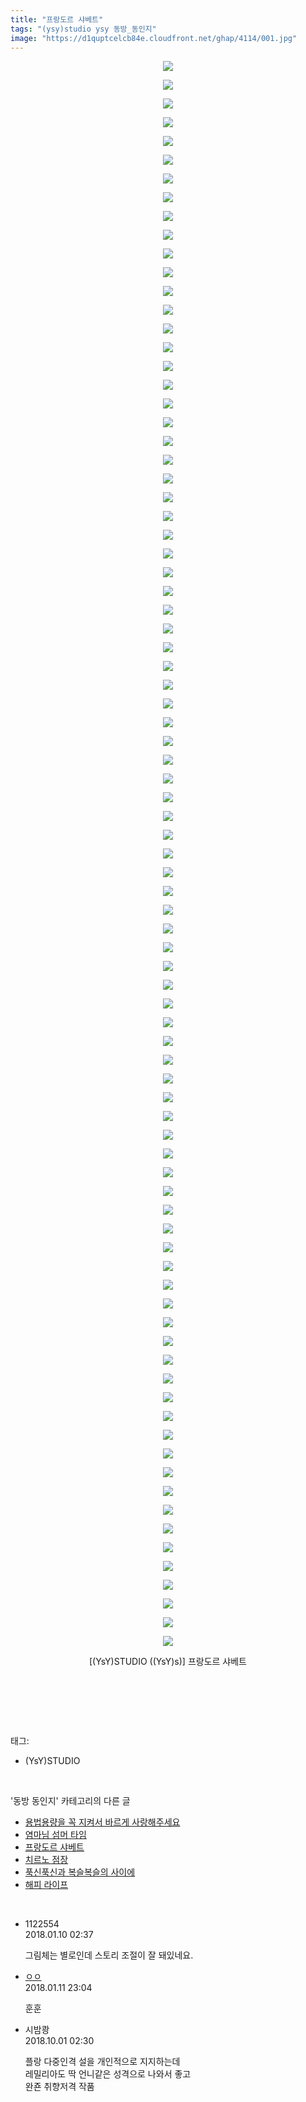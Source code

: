 ```yaml
---
title: "프랑도르 샤베트"
tags: "(ysy)studio ysy 동방_동인지"
image: "https://d1quptcelcb84e.cloudfront.net/ghap/4114/001.jpg"
---
```

<div class="article">
<p style="text-align: center; clear: none; float: none;"><img src="{{ site.imgserver8 }}/ghap/4114/001.jpg"/></p>
<p style="text-align: center; clear: none; float: none;"><img src="{{ site.imgserver8 }}/ghap/4114/002.jpg"/></p>
<p style="text-align: center; clear: none; float: none;"><img src="{{ site.imgserver8 }}/ghap/4114/003.jpg"/></p>
<p style="text-align: center; clear: none; float: none;"><img src="{{ site.imgserver8 }}/ghap/4114/004.jpg"/></p>
<p style="text-align: center; clear: none; float: none;"><img src="{{ site.imgserver8 }}/ghap/4114/005.jpg"/></p>
<p style="text-align: center; clear: none; float: none;"><img src="{{ site.imgserver8 }}/ghap/4114/006.jpg"/></p>
<p style="text-align: center; clear: none; float: none;"><img src="{{ site.imgserver8 }}/ghap/4114/007.jpg"/></p>
<p style="text-align: center; clear: none; float: none;"><img src="{{ site.imgserver8 }}/ghap/4114/008.jpg"/></p>
<p style="text-align: center; clear: none; float: none;"><img src="{{ site.imgserver8 }}/ghap/4114/009.jpg"/></p>
<p style="text-align: center; clear: none; float: none;"><img src="{{ site.imgserver8 }}/ghap/4114/010.jpg"/></p>
<p style="text-align: center; clear: none; float: none;"><img src="{{ site.imgserver8 }}/ghap/4114/011.jpg"/></p>
<p style="text-align: center; clear: none; float: none;"><img src="{{ site.imgserver8 }}/ghap/4114/012.jpg"/></p>
<p style="text-align: center; clear: none; float: none;"><img src="{{ site.imgserver8 }}/ghap/4114/013.jpg"/></p>
<p style="text-align: center; clear: none; float: none;"><img src="{{ site.imgserver8 }}/ghap/4114/014.jpg"/></p>
<p style="text-align: center; clear: none; float: none;"><img src="{{ site.imgserver8 }}/ghap/4114/015.jpg"/></p>
<p style="text-align: center; clear: none; float: none;"><img src="{{ site.imgserver8 }}/ghap/4114/016.jpg"/></p>
<p style="text-align: center; clear: none; float: none;"><img src="{{ site.imgserver8 }}/ghap/4114/017.jpg"/></p>
<p style="text-align: center; clear: none; float: none;"><img src="{{ site.imgserver8 }}/ghap/4114/018.jpg"/></p>
<p style="text-align: center; clear: none; float: none;"><img src="{{ site.imgserver8 }}/ghap/4114/019.jpg"/></p>
<p style="text-align: center; clear: none; float: none;"><img src="{{ site.imgserver8 }}/ghap/4114/020.jpg"/></p>
<p style="text-align: center; clear: none; float: none;"><img src="{{ site.imgserver8 }}/ghap/4114/021.jpg"/></p>
<p style="text-align: center; clear: none; float: none;"><img src="{{ site.imgserver8 }}/ghap/4114/022.jpg"/></p>
<p style="text-align: center; clear: none; float: none;"><img src="{{ site.imgserver8 }}/ghap/4114/023.jpg"/></p>
<p style="text-align: center; clear: none; float: none;"><img src="{{ site.imgserver8 }}/ghap/4114/024.jpg"/></p>
<p style="text-align: center; clear: none; float: none;"><img src="{{ site.imgserver8 }}/ghap/4114/025.jpg"/></p>
<p style="text-align: center; clear: none; float: none;"><img src="{{ site.imgserver8 }}/ghap/4114/026.jpg"/></p>
<p style="text-align: center; clear: none; float: none;"><img src="{{ site.imgserver8 }}/ghap/4114/027.jpg"/></p>
<p style="text-align: center; clear: none; float: none;"><img src="{{ site.imgserver8 }}/ghap/4114/028.jpg"/></p>
<p style="text-align: center; clear: none; float: none;"><img src="{{ site.imgserver8 }}/ghap/4114/029.jpg"/></p>
<p style="text-align: center; clear: none; float: none;"><img src="{{ site.imgserver8 }}/ghap/4114/030.jpg"/></p>
<p style="text-align: center; clear: none; float: none;"><img src="{{ site.imgserver8 }}/ghap/4114/031.jpg"/></p>
<p style="text-align: center; clear: none; float: none;"><img src="{{ site.imgserver8 }}/ghap/4114/032.jpg"/></p>
<p style="text-align: center; clear: none; float: none;"><img src="{{ site.imgserver8 }}/ghap/4114/033.jpg"/></p>
<p style="text-align: center; clear: none; float: none;"><img src="{{ site.imgserver8 }}/ghap/4114/034.jpg"/></p>
<p style="text-align: center; clear: none; float: none;"><img src="{{ site.imgserver8 }}/ghap/4114/035.jpg"/></p>
<p style="text-align: center; clear: none; float: none;"><img src="{{ site.imgserver8 }}/ghap/4114/036.jpg"/></p>
<p style="text-align: center; clear: none; float: none;"><img src="{{ site.imgserver8 }}/ghap/4114/037.jpg"/></p>
<p style="text-align: center; clear: none; float: none;"><img src="{{ site.imgserver8 }}/ghap/4114/038.jpg"/></p>
<p style="text-align: center; clear: none; float: none;"><img src="{{ site.imgserver8 }}/ghap/4114/039.jpg"/></p>
<p style="text-align: center; clear: none; float: none;"><img src="{{ site.imgserver8 }}/ghap/4114/040.jpg"/></p>
<p style="text-align: center; clear: none; float: none;"><img src="{{ site.imgserver8 }}/ghap/4114/041.jpg"/></p>
<p style="text-align: center; clear: none; float: none;"><img src="{{ site.imgserver8 }}/ghap/4114/042.jpg"/></p>
<p style="text-align: center; clear: none; float: none;"><img src="{{ site.imgserver8 }}/ghap/4114/043.jpg"/></p>
<p style="text-align: center; clear: none; float: none;"><img src="{{ site.imgserver8 }}/ghap/4114/044.jpg"/></p>
<p style="text-align: center; clear: none; float: none;"><img src="{{ site.imgserver8 }}/ghap/4114/045.jpg"/></p>
<p style="text-align: center; clear: none; float: none;"><img src="{{ site.imgserver8 }}/ghap/4114/046.jpg"/></p>
<p style="text-align: center; clear: none; float: none;"><img src="{{ site.imgserver8 }}/ghap/4114/047.jpg"/></p>
<p style="text-align: center; clear: none; float: none;"><img src="{{ site.imgserver8 }}/ghap/4114/048.jpg"/></p>
<p style="text-align: center; clear: none; float: none;"><img src="{{ site.imgserver8 }}/ghap/4114/049.jpg"/></p>
<p style="text-align: center; clear: none; float: none;"><img src="{{ site.imgserver8 }}/ghap/4114/050.jpg"/></p>
<p style="text-align: center; clear: none; float: none;"><img src="{{ site.imgserver8 }}/ghap/4114/051.jpg"/></p>
<p style="text-align: center; clear: none; float: none;"><img src="{{ site.imgserver8 }}/ghap/4114/052.jpg"/></p>
<p style="text-align: center; clear: none; float: none;"><img src="{{ site.imgserver8 }}/ghap/4114/053.jpg"/></p>
<p style="text-align: center; clear: none; float: none;"><img src="{{ site.imgserver8 }}/ghap/4114/054.jpg"/></p>
<p style="text-align: center; clear: none; float: none;"><img src="{{ site.imgserver8 }}/ghap/4114/055.jpg"/></p>
<p style="text-align: center; clear: none; float: none;"><img src="{{ site.imgserver8 }}/ghap/4114/056.jpg"/></p>
<p style="text-align: center; clear: none; float: none;"><img src="{{ site.imgserver8 }}/ghap/4114/057.jpg"/></p>
<p style="text-align: center; clear: none; float: none;"><img src="{{ site.imgserver8 }}/ghap/4114/058.jpg"/></p>
<p style="text-align: center; clear: none; float: none;"><img src="{{ site.imgserver8 }}/ghap/4114/059.jpg"/></p>
<p style="text-align: center; clear: none; float: none;"><img src="{{ site.imgserver8 }}/ghap/4114/060.jpg"/></p>
<p style="text-align: center; clear: none; float: none;"><img src="{{ site.imgserver8 }}/ghap/4114/061.jpg"/></p>
<p style="text-align: center; clear: none; float: none;"><img src="{{ site.imgserver8 }}/ghap/4114/062.jpg"/></p>
<p style="text-align: center; clear: none; float: none;"><img src="{{ site.imgserver8 }}/ghap/4114/063.jpg"/></p>
<p style="text-align: center; clear: none; float: none;"><img src="{{ site.imgserver8 }}/ghap/4114/064.jpg"/></p>
<p style="text-align: center; clear: none; float: none;"><img src="{{ site.imgserver8 }}/ghap/4114/065.jpg"/></p>
<p style="text-align: center; clear: none; float: none;"><img src="{{ site.imgserver8 }}/ghap/4114/066.jpg"/></p>
<p style="text-align: center; clear: none; float: none;"><img src="{{ site.imgserver8 }}/ghap/4114/067.jpg"/></p>
<p style="text-align: center; clear: none; float: none;"><img src="{{ site.imgserver8 }}/ghap/4114/068.jpg"/></p>
<p style="text-align: center; clear: none; float: none;"><img src="{{ site.imgserver8 }}/ghap/4114/069.jpg"/></p>
<p style="text-align: center; clear: none; float: none;"><img src="{{ site.imgserver8 }}/ghap/4114/070.jpg"/></p>
<p style="text-align: center; clear: none; float: none;"><img src="{{ site.imgserver8 }}/ghap/4114/071.jpg"/></p>
<p style="text-align: center; clear: none; float: none;"><img src="{{ site.imgserver8 }}/ghap/4114/072.jpg"/></p>
<p style="text-align: center; clear: none; float: none;"><img src="{{ site.imgserver8 }}/ghap/4114/073.jpg"/></p>
<p style="text-align: center; clear: none; float: none;"><img src="{{ site.imgserver8 }}/ghap/4114/074.jpg"/></p>
<p style="text-align: center; clear: none; float: none;"><img src="{{ site.imgserver8 }}/ghap/4114/075.jpg"/></p>
<p style="text-align: center; clear: none; float: none;"><img src="{{ site.imgserver8 }}/ghap/4114/076.jpg"/></p>
<p style="text-align: center; clear: none; float: none;"><img src="{{ site.imgserver8 }}/ghap/4114/077.jpg"/></p>
<p style="text-align: center; clear: none; float: none;"><img src="{{ site.imgserver8 }}/ghap/4114/078.jpg"/></p>
<p style="text-align: center; clear: none; float: none;"><img src="{{ site.imgserver8 }}/ghap/4114/079.jpg"/></p>
<p style="text-align: center; clear: none; float: none;"><img src="{{ site.imgserver8 }}/ghap/4114/080.jpg"/></p>
<p style="text-align: center; clear: none; float: none;"><img src="{{ site.imgserver8 }}/ghap/4114/081.jpg"/></p>
<p style="text-align: center; clear: none; float: none;"><img src="{{ site.imgserver8 }}/ghap/4114/082.jpg"/></p>
<p style="text-align: center; clear: none; float: none;"><img src="{{ site.imgserver8 }}/ghap/4114/083.jpg"/></p>
<p style="text-align: center; clear: none; float: none;"><img src="{{ site.imgserver8 }}/ghap/4114/084.jpg"/></p>
<p style="text-align: center; clear: none; float: none;"><img src="{{ site.imgserver8 }}/ghap/4114/085.jpg"/></p>
<p style="text-align: center; clear: none; float: none;">[(YsY)STUDIO ((YsY)s)] 프랑도르 샤베트</p>
<p style="text-align: center; clear: none; float: none;"><br/></p>
<p><br/></p>
</div><br/>
<div class="tagTrail">
<p>태그: </p>
<ul>
<li>(YsY)STUDIO</li>
</ul>
</div><br/>
<div class="another">
<p>'동방 동인지' 카테고리의 다른 글</p>
<ul>
<li><a href="/ghap_4128">용법용량을 꼭 지켜서 바르게 사랑해주세요</a></li>
<li><a href="/ghap_4126">염마님 섬머 타임</a></li>
<li><a href="/ghap_4114">프랑도르 샤베트</a></li>
<li><a href="/ghap_4113">치르노 점장</a></li>
<li><a href="/ghap_4100">푹신푹신과 복슬복슬의 사이에</a></li>
<li><a href="/ghap_4090">해피 라이프</a></li>
</ul>
</div><br/>
<div class="cb_module cb_fluid">
<div class="cb_wrt cb_profile">
<div class="comment">
<ul>
<li class="cb_thumb_off" id="comment15170715">
<div class="cb_comment_area">
<div class="cb_info_area">
<div class="cb_section">
<span class="cb_nick_name">1122554</span>
</div>
<div class="cb_section">
<span class="cb_date">2018.01.10 02:37 </span>
</div>
</div>
<div class="cb_dsc_comment">
<p class="cb_dsc">
											그림체는 별로인데 스토리 조절이 잘 돼있네요.
										</p>
</div>
</div></li>
<li class="cb_thumb_off" id="comment15172266">
<div class="cb_comment_area">
<div class="cb_info_area">
<div class="cb_section">
<span class="cb_nick_name"> <a href="http://http:/르ㅡ" onclick="return openLinkInNewWindow(this)">ㅇㅇ</a></span>
</div>
<div class="cb_section">
<span class="cb_date">2018.01.11 23:04 </span>
</div>
</div>
<div class="cb_dsc_comment">
<p class="cb_dsc">
											훈훈<br/>
</p>
</div>
</div></li>
<li class="cb_thumb_off" id="comment15342543">
<div class="cb_comment_area">
<div class="cb_info_area">
<div class="cb_section">
<span class="cb_nick_name">시밤쾅</span>
</div>
<div class="cb_section">
<span class="cb_date">2018.10.01 02:30 </span>
</div>
</div>
<div class="cb_dsc_comment">
<p class="cb_dsc">
											플랑 다중인격 설을 개인적으로 지지하는데 <br/>
레밀리아도 딱 언니같은 성격으로 나와서 좋고 <br/>
완죤 취향저격 작품
										</p>
</div>
</div></li>
</ul>
</div>
</div><!-- commentList close -->
</div><br/>
